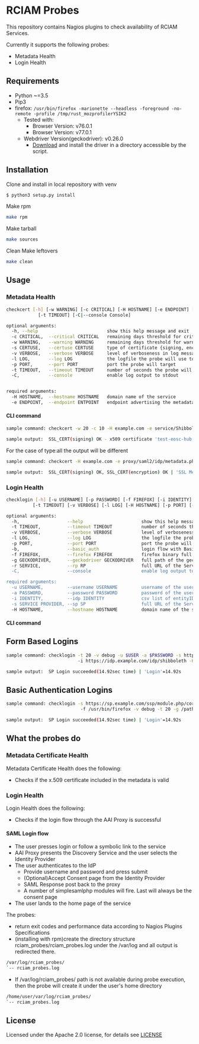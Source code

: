 # RCIAM Probes

This repository contains Nagios plugins to check availability of RCIAM Services.

Currently it supports the following probes:
* Metadata Health
* Login Health

## Requirements
* Python ~=3.5
* Pip3
* firefox: ```/usr/bin/firefox -marionette --headless -foreground -no-remote -profile /tmp/rust_mozprofilerYSIK2```
  * Tested with:
    * Browser Version: v76.0.1
    * Browser Version: v77.0.1
  * Webdriver Version(geckodriver): v0.26.0
    * [Download](https://github.com/mozilla/geckodriver/releases) and install the driver in a directory accessible by the script.

## Installation
Clone and install in local repository with venv
```bash
$ python3 setup.py install
```
Make rpm
```bash
make rpm
```
Make tarball
```bash
make sources
```
Clean Make leftovers
```bash
make clean
```
## Usage
### Metadata Health
```bash
checkcert [-h] [-w WARNING] [-c CRITICAL] [-H HOSTNAME] [-e ENDPOINT] [-s CERTUSE] [-l LOG] [-v VERBOSE] [-p PORT]
            [-t TIMEOUT] [-C|--console Console]

optional arguments:
  -h, --help                          show this help message and exit
  -c CRITICAL,  --critical CRITICAL   remaining days threshold for critical
  -w WARNING,   --warning WARNING     remaining days threshold for warning
  -s CERTUSE,   --certuse CERTUSE     type of certificate {signing, encryption, all}
  -v VERBOSE,   --verbose VERBOSE     level of verboseness in log messages {debug,info,warning,error,critical}, defaults to error
  -l LOG,       --log LOG             the logfile the probe will use to append its messages, provide full path
  -p PORT,      --port PORT           port the probe will target
  -t TIMEOUT,   --timeout TIMEOUT     number of seconds the probe will wait for response before timeout
  -C,           --console             enable log output to stdout


required arguments:
  -H HOSTNAME,  --hostname HOSTNAME   domain name of the service
  -e ENDPOINT,  --endpoint ENTPOINT   endpoint advertising the metadata
```
#### CLI command
```bash
sample command: checkcert -w 20 -c 10 -H example.com -e service/Shibboleth.sso/Metadata -t signing

sample output:  SSL_CERT(signing) OK - x509 certificate 'test-eosc-hub.ggus.eu' from 'KIT-CA' is valid until 2022-05-17 10:00:00 (expires in 727 days) | 'SSL Metadata Cert'=727;20;10;0;3650
```
For the case of type:all the output will be different
```bash
sample command: checkcert -H example.com -e proxy/saml2/idp/metadata.php -w 20 -c 10 -t all

sample output:  SSL_CERT(signing) OK, SSL_CERT(encryption) OK | 'SSL Metadata Cert Status'=0
```
### Login Health
```bash
checklogin [-h] [-u USERNAME] [-p PASSWORD] [-f FIREFOX] [-i IDENTITY] [-s SERVICE PROVIDER] [-b|--basic_auth]
          [-t TIMEOUT] [-v VERBOSE] [-l LOG] [-H HOSTNAME] [-p PORT] [-r SERVICE PROVIDER] [-C|--console console]

optional arguments:
  -h,                  --help                      show this help message and exit
  -t TIMEOUT,          --timeout TIMEOUT           number of seconds the probe will wait for response before timeout
  -v VERBOSE,          --verbose VERBOSE           level of verboseness in log messages {debug,info,warning,error,critical}
  -l LOG,              --log LOG                   the logfile the probe will use to append its messages, provide full path
  -p PORT,             --port PORT                 port the probe will target
  -b,                  --basic_auth                login flow with Basic Authentication
  -f FIREFOX,          --firefox FIREFOX           firefox binary full path
  -g GECKODRIVER,      --geckodriver GECKODRIVER   full path of the geckodriver executable(binary included)
  -r SERVICE,          --rp RP                     full URL of the Service Provider's Landing Page after a successfull authentication
  -C,                  --console                   enable log output to stdout

required arguments:
  -u USERNAME,         --username USERNAME         username of the user to be authenticated
  -a PASSWORD,         --password PASSWORD         password of the user to be authenticated
  -i IDENTITY,         --idp IDENTITY              csv list of entityID URL of the identity provider, e.g. https://idp.example.com/idp/shibboleth,https://egi.eu/idp/shibboleth. Each IdP entry represents a hop towards authentication during a login flow.
  -s SERVICE PROVIDER, --sp SP                     full URL of the Service Provider's AUTHENTICATION link the probe will test
  -H HOSTNAME,         --hostname HOSTNAME         domain name of the service
```
#### CLI command
## Form Based Logins
```bash
sample command: checklogin -t 20 -v debug -u $USER -a $PASSWORD -s https://example.com/ssp/module.php/core/authenticate.php?as=test-sp
                           -i https://idp.example.com/idp/shibboleth -H example.com -g /path/to/geckodriver

sample output:  SP Login succeeded(14.92sec time) | 'Login'=14.92s
```
## Basic Authentication Logins
```bash
sample command: checklogin -s https://sp.example.com/ssp/module.php/core/authenticate.php?as=test-sp -i https://idp.example.com/idp/shibboleth
                            -f /usr/bin/firefox -v debug -t 20 -g /path/to/geckodriver -u $USER -a $PASSWORD --basic_auth

sample output:  SP Login succeeded(14.92sec time) | 'Login'=14.92s
```

## What the probes do

### Metadata Certificate Health

Metadata Certificate Health does the following:

* Checks if the x.509 certificate included in the metadata is valid

### Login Health

Login Health does the following:
* Checks if the login flow through the AAI Proxy is successful 

#### SAML Login flow
* The user presses login or follow a symbolic link to the service
* AAI Proxy presents the Discovery Service and the user selects the Identity Provider
* The user authenticates to the IdP
  * Provide username and password and press submit
  * (Optional)Accept Consent page from the Identity Provider
  * SAML Response post back to the proxy
  * A number of simplesamlphp modules will fire. Last will always be the consent page
* The user lands to the home page of the service

The probes:
 * return exit codes and performance data according to Nagios Plugins Specifications
 * (installing with rpm)create the directory structure rciam_probes/rciam_probes.log under the /var/log and all output is redirected there.
 ```bash
/var/log/rciam_probes/
`-- rciam_probes.log
```
 * If /var/log/rciam_probes/ path is not available during probe execution, then the probe will create it under the user's home directory
 ```bash
/home/user/var/log/rciam_probes/
`-- rciam_probes.log
```

## License
Licensed under the Apache 2.0 license, for details see [LICENSE](https://github.com/rciam/rciam_probes/blob/master/LICENSE)
